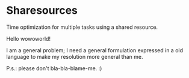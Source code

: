 # Sharesources
Time optimization for multiple tasks using a shared resource.

Hello wowoworld!

I am a general problem; I need a general formulation expressed in a old language to make my resolution more general than me.

P.s.: please don't bla-bla-blame-me. :)

